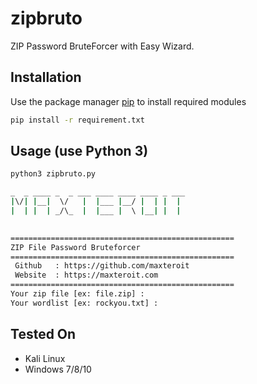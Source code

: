 # zipbruto

ZIP Password BruteForcer with Easy Wizard.

## Installation

Use the package manager [pip](https://pip.pypa.io/en/stable/) to install required modules

```bash
pip install -r requirement.txt
```

## Usage (use Python 3)

```bash
python3 zipbruto.py
```

```bash
_  _ ____ _  _ ___ ____ ____ ____ _ ___ 
|\/| |__|  \/   |  |___ |__/ |  | |  |  
|  | |  | _/\_  |  |___ |  \ |__| |  |  
                                        

==================================================
ZIP File Password Bruteforcer
==================================================
 Github   : https://github.com/maxteroit
 Website  : https://maxteroit.com
==================================================
Your zip file [ex: file.zip] : 
Your wordlist [ex: rockyou.txt] : 
```
## Tested On
- Kali Linux
- Windows 7/8/10

